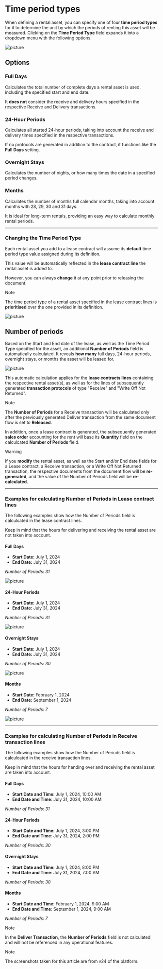 # Time period types

When defining a rental asset, you can specify one of four **time period types** for it to determine the unit by which the periods of renting this asset will be measured. Clicking on the **Time Period Type** field expands it into a dropdown menu with the following options:

![picture](pictures/Time_Period_Types_Rental_Asset_03_07.png)

## Options

### Full Days

Calculates the total number of complete days a rental asset is used, including the specified start and end date.

It **does not** consider the receive and delivery hours specified in the respective Receive and Delivery transactions.

### 24-Hour Periods

Calculates all started 24-hour periods, taking into account the receive and delivery times specified in the respective transactions. 

If no protocols are generated in addition to the contract, it functions like the **Full Days** setting.

### Overnight Stays

Calculates the number of nights, or how many times the date in a specified period changes.

### Months

Calculates the number of months full calendar months, taking into account months with 28, 29, 30 and 31 days.

It is ideal for long-term rentals, providing an easy way to calculate monthly rental periods.

---

### Changing the Time Period Type

Each rental asset you add to a lease contract will assume its **default** time period type value assigned during its definition.

This value will be automatically reflected in the **lease contract line** the rental asset is added to.

However, you can always **change** it at any point prior to releasing the document. 

> [!Note]
> The time period type of a rental asset specified in the lease contract lines is **prioritised** over the one provided in its definition.

![picture](pictures/Time_Period_Types_Change_03_07.png)

## Number of periods  	

Based on the Start and End date of the lease, as well as the Time Period Type specified for the asset, an additional **Number of Periods** field is automatically calculated. It reveals **how many** full days, 24-hour periods, overnight stays, or months the asset will be leased for.

![picture](pictures/Time_Period_Types_Contract_Number_03_07.png)

This automatic calculation applies for the **lease contracts lines** containing the respective rental asset(s), as well as for the lines of subsequently generated **transaction protocols** of type "Receive" and "Write Off Not Returned".

> [!NOTE]
> The **Number of Periods** for a Receive transaction will be calculated only after the previously generated Deliver transaction from the same document flow is set to **Released**.

In addition, once a lease contract is generated, the subsequently generated **sales order** accounting for the rent will base its **Quantity** field on the calculcated **Number of Periods** field. 

> [!WARNING]
> If you **modify** the rental asset, as well as the Start and/or End date fields for a Lease contract, a Receive transaction, or a Write Off Not Returned transaction, the respective documents from the document flow will be **re-generated**, and the value of the Number of Periods field will be **re-calculated**.

---

### Examples for calculating Number of Periods in Lease contract lines

The following examples show how the Number of Periods field is calculcated in the lease contract lines.

Keep in mind that the hours for delivering and receiving the rental asset are not taken into account.

#### Full Days

- **Start Date:** July 1, 2024
- **End Date:** July 31, 2024

*Number of Periods*: *31* 

![picture](pictures/Time_Period_Types_Full_03_07.png)

#### 24-Hour Periods

- **Start Date:** July 1, 2024
- **End Date:** July 31, 2024

*Number of Periods*: *31*

![picture](pictures/Time_Period_Types_24_H_03_07.png)

#### Overnight Stays

- **Start Date:** July 1, 2024
- **End Date:** July 31, 2024

*Number of Periods:* *30* 

![picture](pictures/Time_Period_Types_Overnight_03_07.png)

#### Months

- **Start Date:** February 1, 2024
- **End Date:** September 1, 2024

*Number of Periods:* *7* 

![picture](pictures/Time_Period_Types_M_03_07.png)

---

### Examples for calculating Number of Periods in Receive transaction lines 

The following examples show how the Number of Periods field is calculcated in the receive transaction lines.

Keep in mind that the hours for handing over and receiving the rental asset are taken into account.

#### Full Days

- **Start Date and Time**: July 1, 2024, 10:00 AM
- **End Date and Time**: July 31, 2024, 10:00 AM

*Number of Periods:* *31* 

#### 24-Hour Periods

- **Start Date and Time**: July 1, 2024, 3:00 PM
- **End Date and Time**: July 31, 2024, 2:00 PM

*Number of Periods:* *30* 

#### Overnight Stays

- **Start Date and Time**: July 1, 2024, 8:00 PM
- **End Date and Time**: July 31, 2024, 7:00 AM

*Number of Periods:* *30* 

#### Months

- **Start Date and Time**: February 1, 2024, 9:00 AM
- **End Date and Time**: September 1, 2024, 9:00 AM

*Number of Periods:* *7* 

> [!NOTE]
> In the **Deliver Transaction**, the **Number of Periods** field is not calculated and will not be referenced in any operational features.

> [!NOTE]
> 
> The screenshots taken for this article are from v24 of the platform.
